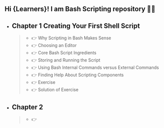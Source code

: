 ## Hi {Learners}! I am Bash Scripting repository 👨‍🎓

- ## Chapter 1 Creating Your First Shell Script
     > - 👉 Why Scripting in Bash Makes Sense
     > - 👉 Choosing an Editor 
     > - 👉 Core Bash Script Ingredients
     > - 👉 Storing and Running the Script
     > - 👉 Using Bash Internal Commands versus External Commands
     > - 👉 Finding Help About Scripting Components
     > - 👉 Exercise
     > - 👉 Solution of Exercise
    
- ## Chapter 2
     > - 👉 
